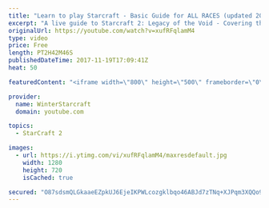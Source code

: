 ```yaml
---
title: "Learn to play Starcraft - Basic Guide for ALL RACES (updated 2017)"
excerpt: "A live guide to Starcraft 2: Legacy of the Void - Covering the basics and build orders for all of the races, and covering the important decisions to be made early in the game.  Not a step by step guide but a demonstration once you have the very basics of the units and races!"
originalUrl: https://youtube.com/watch?v=xufRFqlamM4
type: video
price: Free
length: PT2H42M46S
publishedDateTime: 2017-11-19T17:09:41Z
heat: 50

featuredContent: "<iframe width=\"800\" height=\"500\" frameborder=\"0\" src=\"https://www.youtube.com/embed/xufRFqlamM4\" allow=\"accelerometer; autoplay; encrypted-media; gyroscope; picture-in-picture\" allowfullscreen></iframe>"

provider:
  name: WinterStarcraft
  domain: youtube.com

topics:
  - StarCraft 2

images:
  - url: https://i.ytimg.com/vi/xufRFqlamM4/maxresdefault.jpg
    width: 1280
    height: 720
    isCached: true

secured: "O87sdsmQLGkaaeEZpkUJ6EjeIKPWLcozgklbqo46ABJd7zTNq+XJPqm3XQQo9ky7xaWMiFOfQGwu4ByIB4kk7BwE/U2SaJ7MUzKUnrNbmVAiUki4yolUcZWcFkEyhUNJhbwm+caE+XPkiCQXkNuv9ZWSjfunUwpmP2w2laD0eVqkT/YPrhMFi/Petsi+bptE6S66ySWmGGQhJBbGgmXVNvWqvP/xQ93GownA/Z9zYuHYezt8JN2IgoUFV1zGtIorUsIf3ptjdagA2q3i0SS1IiyexwsUanLlFtuR4inThae5Dfd99CwBL8Xc4D1CjfVq9eEOu9JS0aUqip1jMGBpnyM/WBs+yEME2SyWlc6mG5Z+anEmYi2qZHUB7qTj0QCdO25D7qlWehlXYN+ijbEovh/B0Qua+Jw8RjHtL6Wb8ZmTDvbJz+tyq5IQBK0CqWof;A4mtk0kMopVzL1SyLMNeAw=="
---
```



